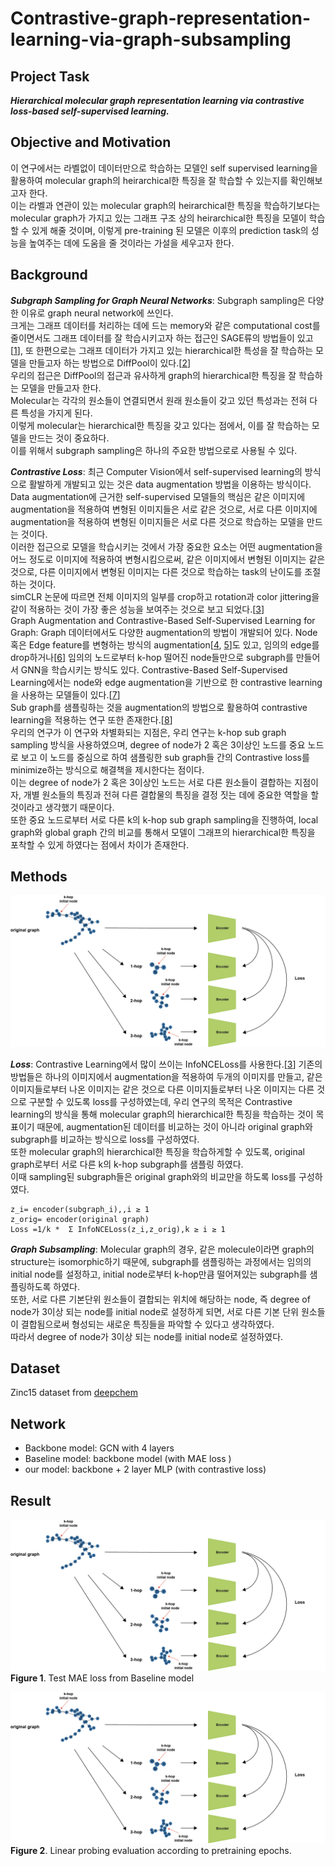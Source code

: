 # Contrastive-graph-representation-learning-via-graph-subsampling

## Project Task 
_**Hierarchical molecular graph representation learning via contrastive loss-based self-supervised learning.**_

## Objective and Motivation 
이 연구에서는 라벨없이 데이터만으로 학습하는 모델인 self supervised learning을 활용하여 molecular graph의 heirarchical한 특징을 잘 학습할 수 있는지를 확인해보고자 한다.  
이는 라벨과 연관이 있는 molecular graph의 heirarchical한 특징을 학습하기보다는 molecular graph가 가지고 있는 그래프 구조 상의 heirarchical한 특징을 모델이 학습할 수 있게 해줄 것이며, 이렇게 pre-training 된 모델은 이후의 prediction task의 성능을 높여주는 데에 도움을 줄 것이라는 가설을 세우고자 한다.  

## Background 
_**Subgraph Sampling for Graph Neural Networks**_: Subgraph sampling은 다양한 이유로 graph neural network에 쓰인다.  
크게는 그래프 데이터를 처리하는 데에 드는 memory와 같은 computational cost를 줄이면서도 그래프 데이터를 잘 학습시키고자 하는 접근인 SAGE류의 방법들이 있고[[1]], 또 한편으로는 그래프 데이터가 가지고 있는 hierarchical한 특성을 잘 학습하는 모델을 만들고자 하는 방법으로 DiffPool이 있다.[[2]]  
우리의 접근은 DiffPool의 접근과 유사하게 graph의 hierarchical한 특징을 잘 학습하는 모델을 만들고자 한다.  
Molecular는 각각의 원소들이 연결되면서 원래 원소들이 갖고 있던 특성과는 전혀 다른 특성을 가지게 된다.  
이렇게 molecular는 hierarchical한 특징을 갖고 있다는 점에서, 이를 잘 학습하는 모델을 만드는 것이 중요하다.  
이를 위해서 subgraph sampling은 하나의 주요한 방법으로로 사용될 수 있다.  
  
_**Contrastive Loss**_: 최근 Computer Vision에서 self-supervised learning의 방식으로 활발하게 개발되고 있는 것은 data augmentation 방법을 이용하는 방식이다.  
Data augmentation에 근거한 self-supervised 모델들의 핵심은 같은 이미지에 augmentation을 적용하여 변형된 이미지들은 서로 같은 것으로, 서로 다른 이미지에 augmentation을 적용하여 변형된 이미지들은 서로 다른 것으로 학습하는 모델을 만드는 것이다.  
이러한 접근으로 모델을 학습시키는 것에서 가장 중요한 요소는 어떤 augmentation을 어느 정도로 이미지에 적용하여 변형시킴으로써, 같은 이미지에서 변형된 이미지는 같은 것으로, 다른 이미지에서 변형된 이미지는 다른 것으로 학습하는 task의 난이도를 조절하는 것이다.  
simCLR 논문에 따르면 전체 이미지의 일부를 crop하고 rotation과 color jittering을 같이 적용하는 것이 가장 좋은 성능을 보여주는 것으로 보고 되었다.[[3]]   
Graph Augmentation and Contrastive-Based Self-Supervised Learning for Graph: Graph 데이터에서도 다양한 augmentation의 방법이 개발되어 있다. 
Node 혹은 Edge feature를 변형하는 방식의 augmentation[[4], [5]]도 있고, 임의의 edge를 drop하거나[[6]] 임의의 노드로부터 k-hop 떨어진 node들만으로 subgraph를 만들어서 GNN을 학습시키는 방식도 있다. 
Contrastive-Based Self-Supervised Learning에서는 node와 edge augmentation을 기반으로 한 contrastive learning을 사용하는 모델들이 있다.[[7]]  
Sub graph를 샘플링하는 것을 augmentation의 방법으로 활용하여 contrastive learning을 적용하는 연구 또한 존재한다.[[8]]  
우리의 연구가 이 연구와 차별화되는 지점은, 우리 연구는 k-hop sub graph sampling 방식을 사용하였으며, degree of node가 2 혹은 3이상인 노드를 중요 노드로 보고 이 노드를 중심으로 하여 샘플링한 sub graph들 간의 Contrastive loss를 minimize하는 방식으로 해결책을 제시한다는 점이다.  
이는 degree of node가 2 혹은 3이상인 노드는 서로 다른 원소들이 결합하는 지점이자, 개별 원소들의 특징과 전혀 다른 결합물의 특징을 결정 짓는 데에 중요한 역할을 할 것이라고 생각했기 때문이다.  
또한 중요 노드로부터 서로 다른 k의 k-hop sub graph sampling을 진행하여, local graph와 global graph 간의 비교를 통해서 모델이 그래프의 hierarchical한 특징을 포착할 수 있게 하였다는 점에서 차이가 존재한다.  

## Methods 
![alt text](./figures/model.png)
  
_**Loss**_: Contrastive Learning에서 많이 쓰이는 InfoNCELoss를 사용한다.[[3]]
기존의 방법들은 하나의 이미지에서 augmentation을 적용하여 두개의 이미지를 만들고, 같은 이미지들로부터 나온 이미지는 같은 것으로 다른 이미지들로부터 나온 이미지는 다른 것으로 구분할 수 있도록 loss를 구성하였는데, 우리 연구의 목적은 Contrastive learning의 방식을 통해 molecular graph의 hierarchical한 특징을 학습하는 것이 목표이기 때문에, augmentation된 데이터를 비교하는 것이 아니라 original graph와 subgraph를 비교하는 방식으로 loss를 구성하였다.  
또한 molecular graph의 hierarchical한 특징을 학습하게할 수 있도록, original graph로부터 서로 다른 k의 k-hop subgraph를 샘플링 하였다.  
이때 sampling된 subgraph들은 original graph와의 비교만을 하도록 loss를 구성하였다.  
```  
z_i= encoder(subgraph_i),,i ≥ 1 
z_orig= encoder(original graph) 
Loss =1/k *  Σ InfoNCELoss(z_i,z_orig),k ≥ i ≥ 1 
```

_**Graph Subsampling**_: Molecular graph의 경우, 같은 molecule이라면 graph의 structure는 isomorphic하기 때문에, subgraph를 샘플링하는 과정에서는 임의의 initial node를 설정하고, initial node로부터 k-hop만큼 떨어져있는 subgraph를 샘플링하도록 하였다.  
또한, 서로 다른 기본단위 원소들이 결합되는 위치에 해당하는 node, 즉 degree of node가 3이상 되는 node를 initial node로 설정하게 되면, 서로 다른 기본 단위 원소들이 결합됨으로써 형성되는 새로운 특징들을 파악할 수 있다고 생각하였다.  
따라서 degree of node가 3이상 되는 node를 initial node로 설정하였다. 


## Dataset 
Zinc15 dataset from [deepchem](https://deepchem.readthedocs.io/en/latest/api_reference/moleculenet.html?highlight=Zinc)
 

## Network
- Backbone model: GCN with 4 layers  
- Baseline model: backbone model (with MAE loss )  
-  our model: backbone + 2 layer MLP (with contrastive loss)  

## Result 
![alt text](./figures/model.png)
**Figure 1**. Test MAE loss from Baseline model  
  
![alt text](./figures/model.png)
**Figure 2**. Linear probing evaluation according to pretraining epochs.  
 
[1]: https://arxiv.org/abs/1810.00826
[2]: https://papers.nips.cc/paper/2018/hash/e77dbaf6759253c7c6d0efc5690369c7-Abstract.html
[3]: https://proceedings.mlr.press/v119/chen20j.html
[4]: https://bhooi.github.io/papers/nodeaug_kdd20.pdf
[5]: https://people.ece.umn.edu/users/ayasin/Publications.html
[6]: https://arxiv.org/abs/1907.10903
[7]: https://arxiv.org/abs/2103.00111
[8]: https://arxiv.org/pdf/2009.10273.pdf
